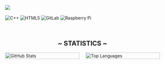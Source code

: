 <!-- Typing SVG  - https://readme-typing-svg.herokuapp.com/demo/ 
leetcode: https://leetcard.jacoblin.cool/ -->
<h2 align="left">
  <a href="https://git.io/typing-svg"><img src="https://readme-typing-svg.herokuapp.com?lines=I+am+DebtlessFlea.;I+am+a+programmer.;I+am+just+a+man.; I+am+one+man+army."></a>
  </h2>

![C++](https://img.shields.io/badge/c++-%2300599C.svg?style=for-the-badge&logo=c%2B%2B&logoColor=white) ![HTML5](https://img.shields.io/badge/html5-%23E34F26.svg?style=for-the-badge&logo=html5&logoColor=white) ![GitLab](https://img.shields.io/badge/gitlab-%23181717.svg?style=for-the-badge&logo=gitlab&logoColor=white) ![Raspberry Pi](https://img.shields.io/badge/-RaspberryPi-C51A4A?style=for-the-badge&logo=Raspberry-Pi)

ㅤ

<h2 align="center">
<a style="font-weight: bold;"><b>~ STATISTICS ~</b></a>
</h2>

<div style="display: flex; justify-content: center;">
  <div style="width: 450px; margin-right: 20px;">
    <img src="https://github-readme-stats.vercel.app/api?username=DebtlessFlea&theme=holi&hide_border=false&include_all_commits=true&count_private=false" width="100%" alt="GitHub Stats"/>
  </div>
  <div style="width: 450px;">
    <img src="https://github-readme-stats.vercel.app/api/top-langs/?username=DebtlessFlea&theme=holi&hide_border=false&include_all_commits=true&count_private=false&layout=compact" width="100%" alt="Top Languages"/>
  </div>
</div>


